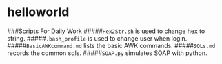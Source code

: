 # helloworld
###Scripts For Daily Work
#####```Hex2Str.sh``` is used to change hex to string.
#####```.bash_profile``` is used to change user when login. 
#####```BasicAWKcommand.md``` lists the basic AWK commands.
#####```SQLs.md``` records the common sqls.
#####```SOAP.py``` simulates SOAP with python.

